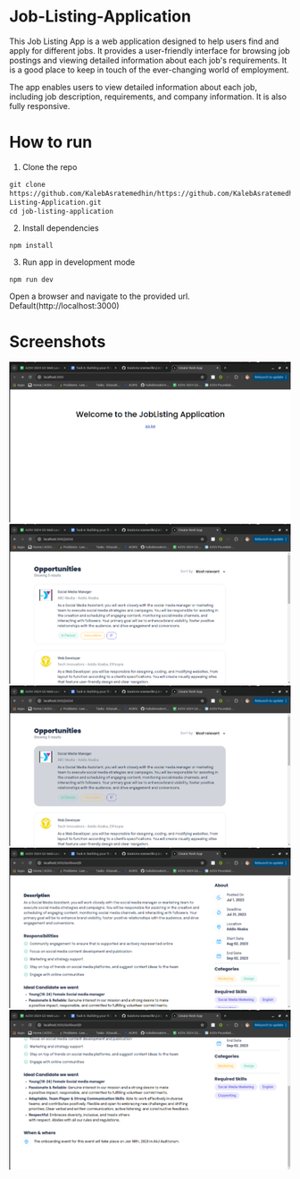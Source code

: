 # Job-Listing-Application

This Job Listing App is a web application designed to help users find and apply for different jobs. It provides a user-friendly interface for browsing job postings and viewing detailed information about each job's requirements. It is a good place to keep in touch of the ever-changing world of employment.

The app enables users to view detailed information about each job, including job description, requirements, and company information. It is also fully responsive.


# How to run

1. Clone the repo
``` 
git clone https://github.com/KalebAsratemedhin/https://github.com/KalebAsratemedhin/Job-Listing-Application.git
cd job-listing-application
```
2. Install dependencies
```
npm install
```
3. Run app in development mode
``` 
npm run dev
```

Open a browser and navigate to the provided url. Default(http://localhost:3000)

# Screenshots
![alt text](<screenshots/Screenshot from 2024-08-11 20-51-53.png>)
![alt text](<screenshots/Screenshot from 2024-08-11 20-52-13.png>)
![alt text](<screenshots/Screenshot from 2024-08-11 20-52-24.png>)
![alt text](<screenshots/Screenshot from 2024-08-11 20-52-49.png>)
![alt text](<screenshots/Screenshot from 2024-08-11 20-52-56.png>)